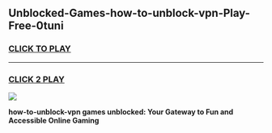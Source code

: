 
## Unblocked-Games-how-to-unblock-vpn-Play-Free-0tuni
<h3>
<a href="https://premium76.site?title=how-to-unblock-vpn&ref=21A">CLICK TO PLAY</a></h3>
<hr>

<h3>
<a href="https://premium76.site?title=how-to-unblock-vpn&ref=21A">CLICK 2 PLAY</a>
  
</h3>

<a href="https://premium76.site?title=how-to-unblock-vpn&ref=21A"><img src="https://clearcache.store/games.png"></a>


**how-to-unblock-vpn games unblocked: Your Gateway to Fun and Accessible Online Gaming**
